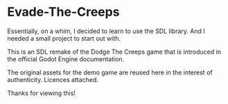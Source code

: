 # Evade-The-Creeps
Essentially, on a whim, I decided to learn to use the SDL library. And I needed a small project to start out with.

This is an SDL remake of the Dodge The Creeps game that is introduced in the official Godot Engine documentation.

The original assets for the demo game are reused here in the interest of authenticity. Licences attached.

Thanks for viewing this!
